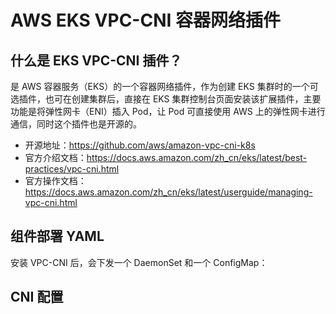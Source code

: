 # AWS EKS VPC-CNI 容器网络插件

## 什么是 EKS VPC-CNI 插件？

是 AWS 容器服务（EKS）的一个容器网络插件，作为创建 EKS 集群时的一个可选插件，也可在创建集群后，直接在 EKS 集群控制台页面安装该扩展插件，主要功能是将弹性网卡（ENI）插入 Pod，让 Pod 可直接使用 AWS 上的弹性网卡进行通信，同时这个插件也是开源的。

- 开源地址：https://github.com/aws/amazon-vpc-cni-k8s
- 官方介绍文档：https://docs.aws.amazon.com/zh_cn/eks/latest/best-practices/vpc-cni.html
- 官方操作文档：https://docs.aws.amazon.com/zh_cn/eks/latest/userguide/managing-vpc-cni.html

## 组件部署 YAML

安装 VPC-CNI 后，会下发一个 DaemonSet 和一个 ConfigMap：

<Tabs>
  <TabItem value="1" label="DaemonSet">
    <FileBlock file="vpc-cni/aws/aws-node-daemonset.yaml" showLineNumbers />
  </TabItem>
  <TabItem value="2" label="ConfigMap">
    <FileBlock file="vpc-cni/aws/amazon-vpc-cni-configmap.yaml" showLineNumbers />
  </TabItem>
</Tabs>

## CNI 配置

<FileBlock file="vpc-cni/aws/10-aws.conflist.json" showLineNumbers title="/etc/cni/net.d/10-aws.conflist" />

